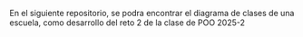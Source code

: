 En el siguiente repositorio, se podra encontrar el diagrama de clases de una escuela, como desarrollo del reto 2 de la clase de POO 2025-2
